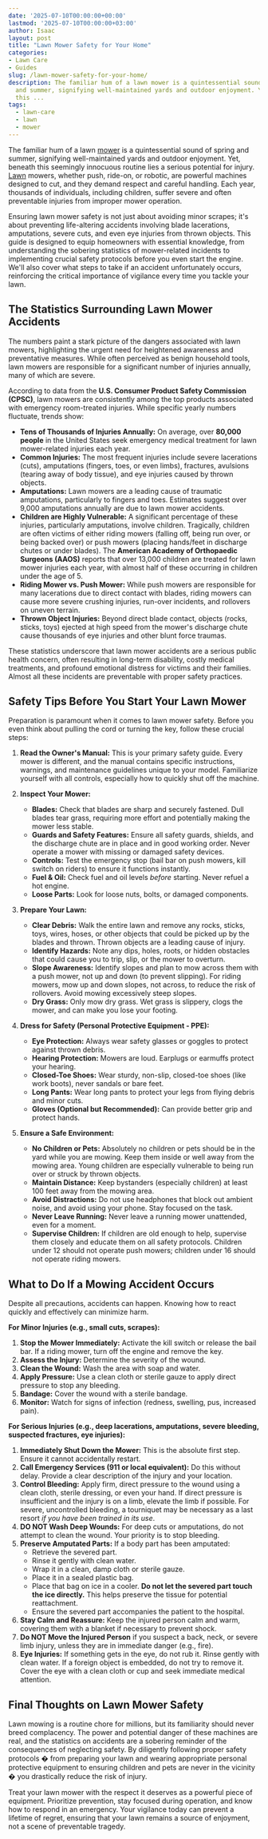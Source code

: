 ```yaml
---
date: '2025-07-10T00:00:00+00:00'
lastmod: '2025-07-10T00:00:00+03:00'
author: Isaac
layout: post
title: "Lawn Mower Safety for Your Home"
categories:
- Lawn Care
- Guides
slug: /lawn-mower-safety-for-your-home/
description: The familiar hum of a lawn mower is a quintessential sound of spring
  and summer, signifying well-maintained yards and outdoor enjoyment. Yet, beneath
  this ...
tags: 
  - lawn-care
  - lawn
  - mower
---
```

The familiar hum of a lawn [mower](/posts/problem-with-lawn-mower-engine-running-rough/) is a quintessential sound of spring and summer, signifying well-maintained yards and outdoor enjoyment. Yet, beneath this seemingly innocuous routine lies a serious potential for injury. [Lawn](/posts/10-essential-lawn-and-garden-tools-for-fall/) mowers, whether push, ride-on, or robotic, are powerful machines designed to cut, and they demand respect and careful handling. Each year, thousands of individuals, including children, suffer severe and often preventable injuries from improper mower operation.

Ensuring lawn mower safety is not just about avoiding minor scrapes; it's about preventing life-altering accidents involving blade lacerations, amputations, severe cuts, and even eye injuries from thrown objects. This guide is designed to equip homeowners with essential knowledge, from understanding the sobering statistics of mower-related incidents to implementing crucial safety protocols before you even start the engine. We'll also cover what steps to take if an accident unfortunately occurs, reinforcing the critical importance of vigilance every time you tackle your lawn.

## The Statistics Surrounding Lawn Mower Accidents

The numbers paint a stark picture of the dangers associated with lawn mowers, highlighting the urgent need for heightened awareness and preventative measures. While often perceived as benign household tools, lawn mowers are responsible for a significant number of injuries annually, many of which are severe.

According to data from the **U.S. Consumer Product Safety Commission (CPSC)**, lawn mowers are consistently among the top products associated with emergency room-treated injuries. While specific yearly numbers fluctuate, trends show:

* **Tens of Thousands of Injuries Annually:** On average, over **80,000 people** in the United States seek emergency medical treatment for lawn mower-related injuries each year.
* **Common Injuries:** The most frequent injuries include severe lacerations (cuts), amputations (fingers, toes, or even limbs), fractures, avulsions (tearing away of body tissue), and eye injuries caused by thrown objects.
* **Amputations:** Lawn mowers are a leading cause of traumatic amputations, particularly to fingers and toes. Estimates suggest over 9,000 amputations annually are due to lawn mower accidents.
* **Children are Highly Vulnerable:** A significant percentage of these injuries, particularly amputations, involve children. Tragically, children are often victims of either riding mowers (falling off, being run over, or being backed over) or push mowers (placing hands/feet in discharge chutes or under blades). The **American Academy of Orthopaedic Surgeons (AAOS)** reports that over 13,000 children are treated for lawn mower injuries each year, with almost half of these occurring in children under the age of 5.
* **Riding Mower vs. Push Mower:** While push mowers are responsible for many lacerations due to direct contact with blades, riding mowers can cause more severe crushing injuries, run-over incidents, and rollovers on uneven terrain.
* **Thrown Object Injuries:** Beyond direct blade contact, objects (rocks, sticks, toys) ejected at high speed from the mower's discharge chute cause thousands of eye injuries and other blunt force traumas.

These statistics underscore that lawn mower accidents are a serious public health concern, often resulting in long-term disability, costly medical treatments, and profound emotional distress for victims and their families. Almost all these incidents are preventable with proper safety practices.

## Safety Tips Before You Start Your Lawn Mower

Preparation is paramount when it comes to lawn mower safety. Before you even think about pulling the cord or turning the key, follow these crucial steps:

1.  **Read the Owner's Manual:** This is your primary safety guide. Every mower is different, and the manual contains specific instructions, warnings, and maintenance guidelines unique to your model. Familiarize yourself with all controls, especially how to quickly shut off the machine.

2.  **Inspect Your Mower:**
    * **Blades:** Check that blades are sharp and securely fastened. Dull blades tear grass, requiring more effort and potentially making the mower less stable.
    * **Guards and Safety Features:** Ensure all safety guards, shields, and the discharge chute are in place and in good working order. Never operate a mower with missing or damaged safety devices.
    * **Controls:** Test the emergency stop (bail bar on push mowers, kill switch on riders) to ensure it functions instantly.
    * **Fuel & Oil:** Check fuel and oil levels *before* starting. Never refuel a hot engine.
    * **Loose Parts:** Look for loose nuts, bolts, or damaged components.

3.  **Prepare Your Lawn:**
    * **Clear Debris:** Walk the entire lawn and remove any rocks, sticks, toys, wires, hoses, or other objects that could be picked up by the blades and thrown. Thrown objects are a leading cause of injury.
    * **Identify Hazards:** Note any dips, holes, roots, or hidden obstacles that could cause you to trip, slip, or the mower to overturn.
    * **Slope Awareness:** Identify slopes and plan to mow across them with a push mower, not up and down (to prevent slipping). For riding mowers, mow up and down slopes, not across, to reduce the risk of rollovers. Avoid mowing excessively steep slopes.
    * **Dry Grass:** Only mow dry grass. Wet grass is slippery, clogs the mower, and can make you lose your footing.

4.  **Dress for Safety (Personal Protective Equipment - PPE):**
    * **Eye Protection:** Always wear safety glasses or goggles to protect against thrown debris.
    * **Hearing Protection:** Mowers are loud. Earplugs or earmuffs protect your hearing.
    * **Closed-Toe Shoes:** Wear sturdy, non-slip, closed-toe shoes (like work boots), never sandals or bare feet.
    * **Long Pants:** Wear long pants to protect your legs from flying debris and minor cuts.
    * **Gloves (Optional but Recommended):** Can provide better grip and protect hands.

5.  **Ensure a Safe Environment:**
    * **No Children or Pets:** Absolutely no children or pets should be in the yard while you are mowing. Keep them inside or well away from the mowing area. Young children are especially vulnerable to being run over or struck by thrown objects.
    * **Maintain Distance:** Keep bystanders (especially children) at least 100 feet away from the mowing area.
    * **Avoid Distractions:** Do not use headphones that block out ambient noise, and avoid using your phone. Stay focused on the task.
    * **Never Leave Running:** Never leave a running mower unattended, even for a moment.
    * **Supervise Children:** If children are old enough to help, supervise them closely and educate them on all safety protocols. Children under 12 should not operate push mowers; children under 16 should not operate riding mowers.

## What to Do If a Mowing Accident Occurs

Despite all precautions, accidents can happen. Knowing how to react quickly and effectively can minimize harm.

**For Minor Injuries (e.g., small cuts, scrapes):**
1.  **Stop the Mower Immediately:** Activate the kill switch or release the bail bar. If a riding mower, turn off the engine and remove the key.
2.  **Assess the Injury:** Determine the severity of the wound.
3.  **Clean the Wound:** Wash the area with soap and water.
4.  **Apply Pressure:** Use a clean cloth or sterile gauze to apply direct pressure to stop any bleeding.
5.  **Bandage:** Cover the wound with a sterile bandage.
6.  **Monitor:** Watch for signs of infection (redness, swelling, pus, increased pain).

**For Serious Injuries (e.g., deep lacerations, amputations, severe bleeding, suspected fractures, eye injuries):**
1.  **Immediately Shut Down the Mower:** This is the absolute first step. Ensure it cannot accidentally restart.
2.  **Call Emergency Services (911 or local equivalent):** Do this without delay. Provide a clear description of the injury and your location.
3.  **Control Bleeding:** Apply firm, direct pressure to the wound using a clean cloth, sterile dressing, or even your hand. If direct pressure is insufficient and the injury is on a limb, elevate the limb if possible. For severe, uncontrolled bleeding, a tourniquet may be necessary as a last resort *if you have been trained in its use*.
4.  **DO NOT Wash Deep Wounds:** For deep cuts or amputations, do not attempt to clean the wound. Your priority is to stop bleeding.
5.  **Preserve Amputated Parts:** If a body part has been amputated:
    * Retrieve the severed part.
    * Rinse it gently with clean water.
    * Wrap it in a clean, damp cloth or sterile gauze.
    * Place it in a sealed plastic bag.
    * Place that bag on ice in a cooler. **Do not let the severed part touch the ice directly.** This helps preserve the tissue for potential reattachment.
    * Ensure the severed part accompanies the patient to the hospital.
6.  **Stay Calm and Reassure:** Keep the injured person calm and warm, covering them with a blanket if necessary to prevent shock.
7.  **Do NOT Move the Injured Person** if you suspect a back, neck, or severe limb injury, unless they are in immediate danger (e.g., fire).
8.  **Eye Injuries:** If something gets in the eye, do not rub it. Rinse gently with clean water. If a foreign object is embedded, do not try to remove it. Cover the eye with a clean cloth or cup and seek immediate medical attention.

## Final Thoughts on Lawn Mower Safety

Lawn mowing is a routine chore for millions, but its familiarity should never breed complacency. The power and potential danger of these machines are real, and the statistics on accidents are a sobering reminder of the consequences of neglecting safety. By diligently following proper safety protocols � from preparing your lawn and wearing appropriate personal protective equipment to ensuring children and pets are never in the vicinity � you drastically reduce the risk of injury.

Treat your lawn mower with the respect it deserves as a powerful piece of equipment. Prioritize prevention, stay focused during operation, and know how to respond in an emergency. Your vigilance today can prevent a lifetime of regret, ensuring that your lawn remains a source of enjoyment, not a scene of preventable tragedy.

